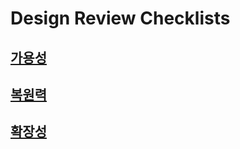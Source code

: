 # Design Review Checklists
## [가용성](./availability.md)
## [복원력](./resiliency.md)
## [확장성](./scalability.md)
